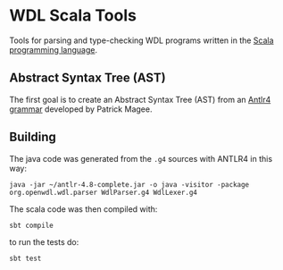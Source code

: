 # WDL Scala Tools

Tools for parsing and type-checking WDL programs written in the [Scala programming language](https://www.scala-lang.org).

## Abstract Syntax Tree (AST)

The first goal is to
create an Abstract Syntax Tree (AST) from an
[Antlr4 grammar]((https://github.com/patmagee/wdl/tree/grammar-remake))
developed by Patrick Magee.


## Building

The java code was generated from the `.g4` sources with ANTLR4 in this way:

```
java -jar ~/antlr-4.8-complete.jar -o java -visitor -package org.openwdl.wdl.parser WdlParser.g4 WdlLexer.g4
```

The scala code was then compiled with:
```
sbt compile
```

to run the tests do:
```
sbt test
```

